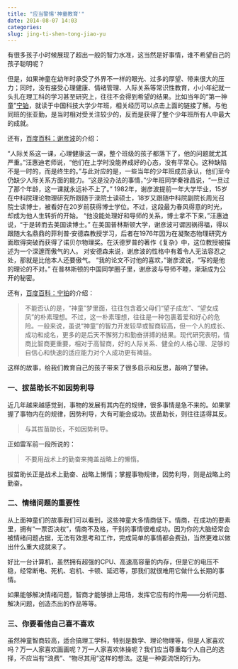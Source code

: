 ```yaml
---
title: "应当警惕'神童教育'"
date: 2014-08-07 14:03
categories:
slug: jing-ti-shen-tong-jiao-yu
---
```

有很多孩子小时候展现了超出一般的智力水准，这当然是好事情，谁不希望自己的孩子聪明呢？

但是，如果神童在幼年时承受了外界不一样的眼光、过多的厚望、带来很大的压力；同时，没有接受心理健康、情绪管理、人际关系等常识性教育，小小年纪就一头扎在理工科的学习甚至研究上，往往不会得到希望的结果。比如当年的“第一神童”[宁铂](http://baike.baidu.com/view/1074656.htm?fr=aladdin)，就读于中国科技大学少年班，相关经历可以点击上面的链接了解。与他同班的张亚勤，是当时相对受关注较少的，反而是获得了整个少年班所有人中最大的成就。

还有，[百度百科：谢彦波](http://baike.baidu.com/subview/1477993/14674080.htm?fr=aladdin)的介绍：
>
“人际关系这一课，心理健康这一课，整个班级的孩子都落下了，他的问题就尤其严重。”汪惠迪老师说，“他们在上学时没能养成好的心态，没有平常心。这种缺陷不是一时的，而是终生的。”与此对应的是，一些当年的少年班成员承认，他们至今仍缺少人际关系方面的能力。“这是没办法的事情，”少年班同学秦禄昌说，“一旦过了那个年龄，这一课就永远补不上了。”
1982年，谢彦波提前一年大学毕业，15岁在中科院理论物理研究所跟随于渌院士读硕士，18岁又跟随中科院副院长周光召院士读博士，被看好在20岁前获得博士学位。不过，这段最为春风得意的时光，却成为他人生转折的开始。
“他没能处理好和导师的关系，博士拿不下来，”汪惠迪说，“于是转而去美国读博士。”
在美国普林斯顿大学，谢彦波可谓因祸得福，得以跟随大名鼎鼎的菲利普·安德森教授学习，后者在1976年因为在凝聚态物理研究方面取得突破而获得了诺贝尔物理奖。在沃德罗普的著作《复杂》中，这位教授被描述为一个深邃而傲气的人。
对安德森来说，谢彦波的性格中有着令人无法容忍之处，那就是比他本人还要傲气。
“我的论文不讨他的喜欢，”谢彦波说，“写的是他的理论的不对。”
在普林斯顿的中国同学圈子里，谢彦波与导师不睦，渐渐成为公开的秘密。

还有，[百度百科：宁铂](http://baike.baidu.com/view/1074656.htm?fr=aladdin)的介绍：

>不能否认的是，“神童”梦里面，往往包含着父母们“望子成龙”、“望女成凤”的朴素理想。不过，这一朴素理想，往往是一种包裹着爱和好心的危险。一般来说，虽说“神童”的智力开发较早或智商较高，但一个人的成长、成功和成名，更多的是后天不懈努力和勤奋拼搏的结果。现代研究表明，情商比智商更重要，相对于高智商，好的人际关系、健全的人格心理、足够的自信心和快速的适应能力对个人成功更有裨益。

这样的故事，给我们教育自己的孩子带来了很多启示和反思，敲响了警钟。

### 一、拔苗助长不如因势利导

近几年越来越感觉到，事物的发展有其内在的规律，很多事情是急不来的。如果掌握了事物内在的规律，因势利导，大有可能会成功。拔苗助长，则往往适得其反。
>与其拔苗助长，不如因势利导。

正如雷军前一段所说的：
>不要用战术上的勤奋来掩盖战略上的懒惰。

拔苗助长正是战术上勤奋、战略上懒惰；掌握事物规律，因势利导，则是战略上的勤奋。

### 二、情绪问题的重要性

从上面神童们的故事我们可以看到，这些神童大多情商低下。情商，在成功的要素里，拥有“一票否决权”，情商不及格，干别的事情很难成功。因为你的大脑经常会被情绪问题占据，无法有效思考和工作，完成简单的事情都会费劲，当然更难以做出什么重大成就来了。

好比一台计算机，虽然拥有超强的CPU、高速高容量的内存，但是它的电压不稳，经常断电、死机、宕机、卡顿、延迟等，那我们就很难用它做什么长期的事情。

如果能够解决情绪问题，智商才能够排上用场，发挥它应有的作用——分析问题、解决问题，创造杰出的作品等等。

### 三、你要看他自己喜不喜欢

虽然神童智商较高，适合搞理工学科，特别是数学、理论物理等，但是人家喜欢吗？万一人家喜欢画画呢？万一人家喜欢体操呢？我们应当尊重每个人自己的选择，不应当有“浪费”、“物尽其用”这样的想法。这是一种耍流氓的行为。
